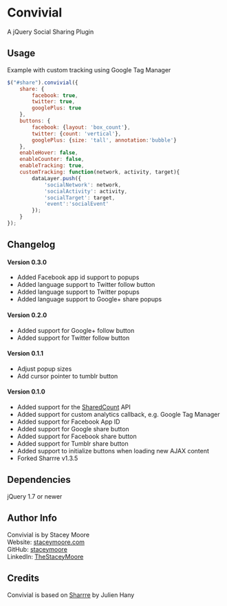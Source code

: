 Convivial
=========
A jQuery Social Sharing Plugin

Usage
-----
Example with custom tracking using Google Tag Manager
```javascript
$("#share").convivial({
	share: {
		facebook: true,
		twitter: true,
		googlePlus: true
	},
	buttons: {
		facebook: {layout: 'box_count'},
		twitter: {count: 'vertical'},
		googlePlus: {size: 'tall', annotation:'bubble'}
	},
	enableHover: false,
	enableCounter: false,
	enableTracking: true,
	customTracking: function(network, activity, target){
		dataLayer.push({
			'socialNetwork': network,
			'socialActivity': activity,
			'socialTarget': target,
			'event':'socialEvent'
		});
	}
});
```

Changelog
---------
#### Version 0.3.0
* Added Facebook app id support to popups  
* Added language support to Twitter follow button  
* Added language support to Twitter popups  
* Added language support to Google+ share popups

#### Version 0.2.0
* Added support for Google+ follow button  
* Added support for Twitter follow button

#### Version 0.1.1
* Adjust popup sizes
* Add cursor pointer to tumblr button

#### Version 0.1.0
* Added support for the [SharedCount](http://www.sharedcount.com/documentation.php) API
* Added support for custom analytics callback, e.g. Google Tag Manager
* Added support for Facebook App ID
* Added support for Google share button
* Added support for Facebook share button
* Added support for Tumblr share button
* Added support to initialize buttons when loading new AJAX content
* Forked Sharrre v1.3.5

Dependencies
------------
jQuery 1.7 or newer

Author Info
-----------
Convivial is by Stacey Moore  
Website: [staceymoore.com](http://www.staceymoore.com/)  
GitHub: [staceymoore](https://github.com/staceymoore)  
LinkedIn: [TheStaceyMoore](http://linkedin.com/in/thestaceymoore)

Credits
-------
Convivial is based on [Sharrre](https://github.com/Julienh/Sharrre) by Julien Hany
